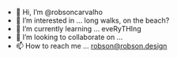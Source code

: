 - 👋 Hi, I’m @robsoncarvalho
- 👀 I’m interested in ... long walks, on the beach?
- 🌱 I’m currently learning ... eveRyTHIng
- 💞️ I’m looking to collaborate on ...
- 📫 How to reach me ... robson@robson.design

<!---
robsoncarvalho/robsoncarvalho is a ✨ special ✨ repository because its `README.md` (this file) appears on your GitHub profile.
You can click the Preview link to take a look at your changes.
--->
